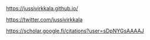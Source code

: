 
https://jussivirkkala.github.io/

https://twitter.com/jussivirkkala

https://scholar.google.fi/citations?user=sDpNYGsAAAAJ

